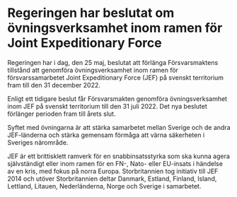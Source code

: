 # Regeringen har beslutat om övningsverksamhet inom ramen för Joint Expeditionary Force

Regeringen har i dag, den 25 maj, beslutat att förlänga Försvarsmaktens tillstånd att genomföra övningsverksamhet inom ramen för försvarssamarbetet Joint Expeditionary Force (JEF) på svenskt territorium fram till den 31 december 2022\.


Enligt ett tidigare beslut får Försvarsmakten genomföra övningsverksamhet inom JEF på svenskt territorium till den 31 juli 2022\. Det nya beslutet förlänger perioden fram till årets slut.

Syftet med övningarna är att stärka samarbetet mellan Sverige och de andra JEF\-länderna och stärka gemensam förmåga att värna säkerheten i Sveriges närområde.

JEF är ett brittisklett ramverk för en snabbinsatsstyrka som ska kunna agera självständigt eller inom ramen för en FN\-, Nato\- eller EU\-insats i händelse av en kris, med fokus på norra Europa. Storbritannien tog initiativ till JEF 2014 och utöver Storbritannien deltar Danmark, Estland, Finland, Island, Lettland, Litauen, Nederländerna, Norge och Sverige i samarbetet.
